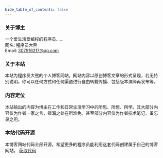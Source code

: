 ```yaml
---
hide_table_of_contents: false
---
```

<head>
  <title>关于 | 程序员大熊博客网</title>
</head>

### 关于博主
一个爱生活爱编程的程序员......  
网名: 程序员大熊  
Email: 307916217@qq.com   

### 关于本站

本站为程序员大熊的个人博客网站。网站内容以原创博客文章的形式呈现，若无特别说明，你可以任何方式和任何渠道进行自由转载传播、包括版本演绎再发布等。

### 内容定位
本站输出的内容为博主在工作和日常生活学习中的所思、所想、所学。其大部分内容仅为作者一家之言，错漏之处在所难免。甚至部分内容仅为作者技术笔记、备忘录之用。

### 本站代码开源
本博客网站代码全部开源，希望更多的程序员能利用这套代码创建属于自己的博客网站。 
[获取代码](https://gitee.com/xiong-chun/blog)